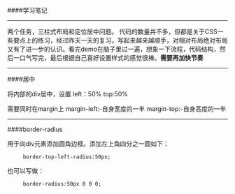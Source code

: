 ####学习笔记

***

两个任务，三栏式布局和定位居中问题。
代码的数量并不多，但都是关于CSS一些要点上的练习，经过昨天一天的复习，写起来越来越顺手，对相对布局绝对布局又有了进一步的认识。看完demo在脑子里过一遍，想象一下流程，代码结构，然后一口气写完，最后根据自己喜好设置样式的感觉很棒。**需要再加快节奏**

***

####居中

将内部的div居中，设置
         left：50%
         top:50%

需要同时在margin上
		 margin-left:-自身宽度的一半
		 margin-top:-自身高度的一半
		
***
####border-radius

用于向div元素添加圆角边框。添加左上角四分之一圆如下：

		 border-top-left-radius:50px;

也可以写做：

		 border-radius:50px 0 0 0;
